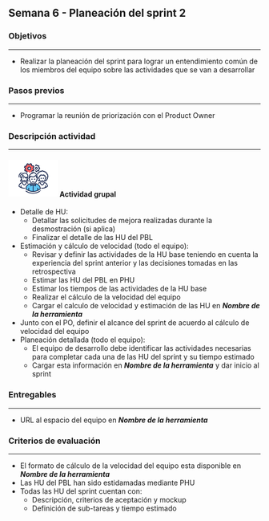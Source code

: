 
## Semana 6 - Planeación del sprint 2

### Objetivos

---
* Realizar la planeación del sprint para lograr un entendimiento común de los miembros del equipo sobre las actividades que se van a desarrollar


### Pasos previos

---
* Programar la reunión de priorización con el Product Owner


### Descripción actividad

---
#### ![](./../../assets/images/grupo.png) Actividad grupal

* Detalle de HU:
  * Detallar las solicitudes de mejora realizadas durante la desmostración (si aplica)
  * Finalizar el detalle de las HU del PBL
* Estimación y cálculo de velocidad (todo el equipo):
  * Revisar y definir las actividades de la HU base teniendo en cuenta la experiencia del sprint anterior y las decisiones tomadas en las retrospectiva
  * Estimar las HU del PBL en PHU
  * Estimar los tiempos de las actividades de la HU base
  * Realizar el cálculo de la velocidad del equipo
  * Cargar el calculo de velocidad y estimación de las HU en **_Nombre de la herramienta_**
* Junto con el PO, definir el alcance del sprint de acuerdo al cálculo de velocidad del equipo
* Planeación detallada (todo el equipo):
  * El equipo de desarrollo debe identificar las actividades necesarias para completar cada una de las HU del sprint y su tiempo estimado
  * Cargar esta información en **_Nombre de la herramienta_** y dar inicio al sprint

### Entregables
---
* URL al espacio del equipo en **_Nombre de la herramienta_**
 

### Criterios de evaluación

---
* El formato de cálculo de la velocidad del equipo esta disponible en **_Nombre de la herramienta_**
* Las HU del PBL han sido estidamadas mediante PHU
* Todas las HU del sprint cuentan con:
  * Descripción, criterios de aceptación y mockup
  * Definición de sub-tareas y tiempo estimado
